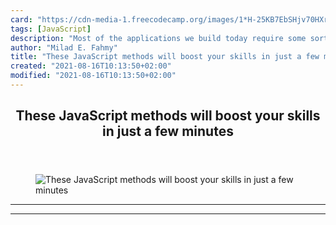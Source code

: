 ```yaml
---
card: "https://cdn-media-1.freecodecamp.org/images/1*H-25KB7EbSHjv70HXrdl6w.png"
tags: [JavaScript]
description: "Most of the applications we build today require some sort of "
author: "Milad E. Fahmy"
title: "These JavaScript methods will boost your skills in just a few minutes"
created: "2021-08-16T10:13:50+02:00"
modified: "2021-08-16T10:13:50+02:00"
---
```

<div class="site-wrapper">
<main id="site-main" class="site-main outer">
<div class="inner">
<article class="post-full post tag-javascript tag-web-development tag-tech tag-programming tag-productivity ">
<header class="post-full-header">
<h1 class="post-full-title">These JavaScript methods will boost your skills in just a few minutes</h1>
</header>
<figure class="post-full-image">
<picture>
<source media="(max-width: 700px)" sizes="1px" srcset="data:image/gif;base64,R0lGODlhAQABAIAAAAAAAP///yH5BAEAAAAALAAAAAABAAEAAAIBRAA7 1w">
<source media="(min-width: 701px)" sizes="(max-width: 800px) 400px,
(max-width: 1170px) 700px,
1400px" srcset="https://cdn-media-1.freecodecamp.org/images/1*H-25KB7EbSHjv70HXrdl6w.png 300w,
https://cdn-media-1.freecodecamp.org/images/1*H-25KB7EbSHjv70HXrdl6w.png 600w,
https://cdn-media-1.freecodecamp.org/images/1*H-25KB7EbSHjv70HXrdl6w.png 1000w,
https://cdn-media-1.freecodecamp.org/images/1*H-25KB7EbSHjv70HXrdl6w.png 2000w">
<img onerror="this.style.display='none'" src="https://cdn-media-1.freecodecamp.org/images/1*H-25KB7EbSHjv70HXrdl6w.png" alt="These JavaScript methods will boost your skills in just a few minutes">
</picture>
</figure>
<section class="post-full-content">
<div class="post-content">
</div>
<hr>
<hr>
</section>
</article>
</div>
</main>
</div>
<!-- Google Tag Manager (noscript) -->
<!-- End Google Tag Manager (noscript) -->
